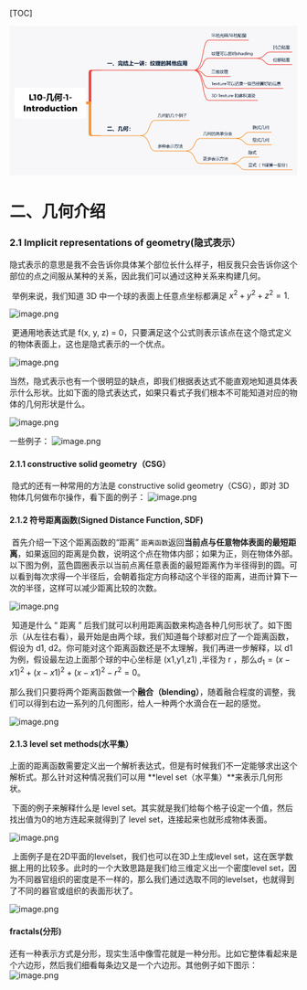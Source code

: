 [TOC]

![07几何1](./image/07几何1.png)

# 二、几何介绍

### 2.1 Implicit representations of geometry(隐式表示）

​		隐式表示的意思是我不会告诉你具体某个部位长什么样子，相反我只会告诉你这个部位的点之间服从某种的关系，因此我们可以通过这种关系来构建几何。

​		举例来说，我们知道 3D 中一个球的表面上任意点坐标都满足 $x^2+y^2+z^2 = 1$.

![image.png](https://bbs-img.huaweicloud.com/blogs/img/20220509/1652077335152662628.png)

​		更通用地表达式是 f(x, y, z) = 0，只要满足这个公式则表示该点在这个隐式定义的物体表面上，这也是隐式表示的一个优点。

![image.png](https://bbs-img.huaweicloud.com/blogs/img/20220509/1652077183681816775.png)

​		当然，隐式表示也有一个很明显的缺点，即我们根据表达式不能直观地知道具体表示什么形状。比如下面的隐式表达式，如果只看式子我们根本不可能知道对应的物体的几何形状是什么。

![image.png](https://bbs-img.huaweicloud.com/blogs/img/20220509/1652077254417870875.png)

一些例子：
![image.png](https://bbs-img.huaweicloud.com/blogs/img/20220509/1652077800632272059.png)

#### 2.1.1 constructive solid geometry（CSG）

​		隐式的还有一种常用的方法是 constructive solid geometry（CSG），即对 3D 物体几何做布尔操作，看下面的例子：
![image.png](https://bbs-img.huaweicloud.com/blogs/img/20220509/1652077927621548049.png)

#### 2.1.2 符号距离函数(Signed Distance Function, SDF)

​		首先介绍一下这个距离函数的“距离”
​		`距离函数`返回**当前点与任意物体表面的最短距离**，如果返回的距离是负数，说明这个点在物体内部；如果为正，则在物体外部。
​		以下图为例，蓝色圆圈表示以当前点离任意表面的最短距离作为半径得到的圆。可以看到每次求得一个半径后，会朝着指定方向移动这个半径的距离，进而计算下一次的半径，这样可以减少距离比较的次数。

![image.png](https://bbs-img.huaweicloud.com/blogs/img/20220509/1652078040362339745.png)

​		知道是什么 “ 距离 ” 后我们就可以利用距离函数来构造各种几何形状了。如下图示（从左往右看），最开始是由两个球，我们知道每个球都对应了一个距离函数，假设为 d1, d2。你可能对这个距离函数还是不太理解，我们再进一步解释，以 d1 为例，假设最左边上面那个球的中心坐标是 (x1,y1,z1) ,半径为 r ，那么$d_1=(x−x1)^2+(x−x1)^2+(x−x1)^2−r^2=0$。

​		那么我们只要将两个距离函数做一个**融合（blending）**，随着融合程度的调整，我们可以得到右边一系列的几何图形，给人一种两个水滴合在一起的感觉。

![image.png](https://bbs-img.huaweicloud.com/blogs/img/20220509/1652078148650715281.png)

#### 2.1.3 level set methods(水平集）

​		上面的距离函数需要定义出一个解析表达式，但是有时候我们不一定能够求出这个解析式。那么针对这种情况我们可以用 **level set（水平集）**来表示几何形状。

​		下面的例子来解释什么是 level set。其实就是我们给每个格子设定一个值，然后找出值为0的地方连起来就得到了 level set，连接起来也就形成物体表面。

![image.png](https://bbs-img.huaweicloud.com/blogs/img/20220509/1652079249175884974.png)

​		上面例子是在2D平面的levelset，我们也可以在3D上生成level set，这在医学数据上用的比较多。此时的一个大致思路是我们给三维定义出一个密度level set，因为不同器官组织的密度是不一样的，那么我们通过选取不同的levelset，也就得到了不同的器官或组织的表面形状了。

![image.png](https://bbs-img.huaweicloud.com/blogs/img/20220509/1652079285263792096.png)

#### fractals(分形)

​		还有一种表示方式是分形，现实生活中像雪花就是一种分形。比如它整体看起来是个六边形，然后我们细看每条边又是一个六边形。其他例子如下图示：
![image.png](https://bbs-img.huaweicloud.com/blogs/img/20220509/1652079303964122220.png)

  